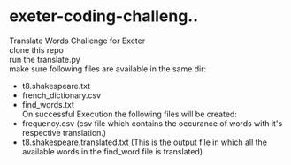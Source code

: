 # exeter-coding-challeng..
Translate Words Challenge for Exeter   
clone this repo         
run the translate.py        
make sure following files are available in the same dir:    
  * t8.shakespeare.txt   
  * french_dictionary.csv   
  * find_words.txt        
On successful Execution the following files will be created:      
  * frequency.csv (csv file which contains the occurance of words with it's respective translation.)    
  * t8.shakespeare.translated.txt (This is the output file in which all the available words in the find_word file is translated)    
  
      
      
